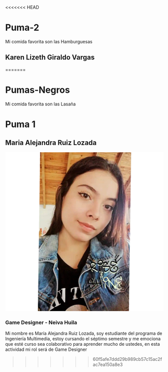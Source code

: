 <<<<<<< HEAD
# Puma-2 
Mi comida favorita son las Hamburguesas 
## Karen Lizeth Giraldo Vargas
=======
# Pumas-Negros 
Mi comida favorita son las Lasaña

# Puma 1
## Maria Alejandra Ruiz Lozada
![Maria Alejandra Ruiz!](/Fotos%20grupo/InShot_20211009_201633226.jpg "Alejandra Ruiz")
### Game Designer - Neiva Huila
Mi nombre es María Alejandra Ruiz Lozada, soy estudiante del programa de Ingeniería Multimedia, estoy cursando el séptimo semestre y me emociona que esté curso sea colaborativo para aprender mucho de ustedes, en esta actividad mi rol será de Game Designer

>>>>>>> 60f5afe7ddd29b989cb57c15ac2fac7ea150a8e3

